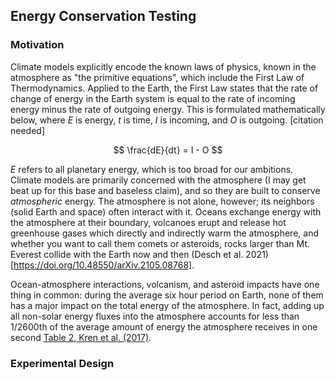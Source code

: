 ## Energy Conservation Testing

### Motivation

Climate models explicitly encode the known laws of physics, known in the atmosphere as "the primitive equations", which include the First Law of Thermodynamics. Applied to the Earth, the First Law states that the rate of change of energy in the Earth system is equal to the rate of incoming energy minus the rate of outgoing energy. This is formulated mathematically below, where $E$ is energy, $t$ is time, $I$ is incoming, and $O$ is outgoing. [citation needed]

$$
\frac{dE}{dt} = I - O
$$

$E$ refers to all planetary energy, which is too broad for our ambitions. Climate models are primarily concerned with the atmosphere (I may get beat up for this base and baseless claim), and so they are built to conserve *atmospheric* energy. The atmosphere is not alone, however; its neighbors (solid Earth and space) often interact with it. Oceans exchange energy with the atmosphere at their boundary, volcanoes erupt and release hot greenhouse gases which directly and indirectly warm the atmosphere, and whether you want to call them comets or asteroids, rocks larger than Mt. Everest collide with the Earth now and then (Desch et al. 2021)[https://doi.org/10.48550/arXiv.2105.08768]. 

Ocean-atmosphere interactions, volcanism, and asteroid impacts have one thing in common: during the average six hour period on Earth, none of them has a major impact on the total energy of the atmosphere. In fact, adding up all non-solar energy fluxes into the atmosphere accounts for less than 1/2600th of the average amount of energy the atmosphere receives in one second [Table 2, Kren et al. (2017)](https://doi.org/10.1051/swsc/2017007). 

### Experimental Design
